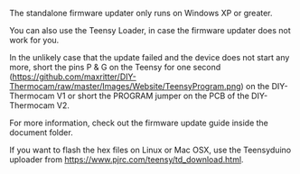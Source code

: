 The standalone firmware updater only runs on Windows XP or greater.

You can also use the Teensy Loader, in case the firmware updater does not work for you. 

In the unlikely case that the update failed and the device does not start any more, short the pins P & G on the Teensy for one second (https://github.com/maxritter/DIY-Thermocam/raw/master/Images/Website/TeensyProgram.png) on the DIY-Thermocam V1 or short the PROGRAM jumper on the PCB of the DIY-Thermocam V2.

For more information, check out the firmware update guide inside the document folder.

If you want to flash the hex files on Linux or Mac OSX, use the Teensyduino uploader from https://www.pjrc.com/teensy/td_download.html.
